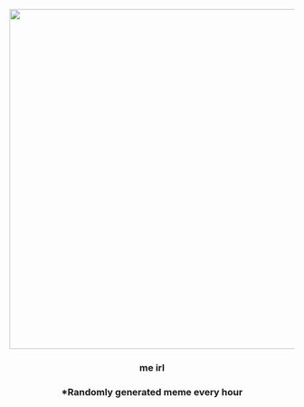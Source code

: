 <p align="center">
        <img src="https://i.redd.it/quiz98yih8591.jpg" width="600" height="600">
        </p>
        <h3 align="center">me irl</h3>
        <h3 align="center">*Randomly generated meme every hour</h3>
    